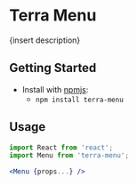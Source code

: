 # Terra Menu

{insert description}

## Getting Started

- Install with [npmjs](https://www.npmjs.com):
  - `npm install terra-menu`

## Usage

```jsx
import React from 'react';
import Menu from 'terra-menu';

<Menu {props...} />
```

